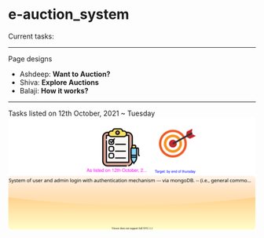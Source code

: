 # e-auction_system
Current tasks:
****
Page designs
* Ashdeep: **Want to Auction?**
* Shiva: **Explore Auctions**
* Balaji: **How it works?**

****
Tasks listed on 12th October, 2021 ~ Tuesday <br/>
![tasks](e-auction_system-tasks-as-on-12th-Oct-2021-Tuesday.svg)
